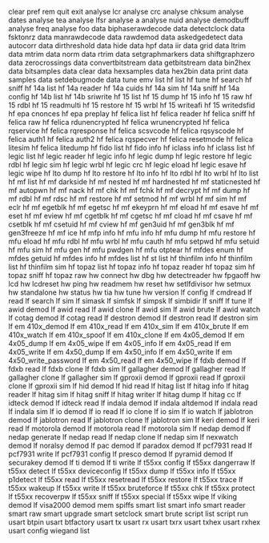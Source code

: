 clear
pref
rem
quit
exit
analyse lcr
analyse crc
analyse chksum
analyse dates
analyse tea
analyse lfsr
analyse a
analyse nuid
analyse demodbuff
analyse freq
analyse foo
data biphaserawdecode
data detectclock
data fsktonrz
data manrawdecode
data rawdemod
data askedgedetect
data autocorr
data dirthreshold
data hide
data hpf
data iir
data grid
data ltrim
data mtrim
data norm
data rtrim
data setgraphmarkers
data shiftgraphzero
data zerocrossings
data convertbitstream
data getbitstream
data bin2hex
data bitsamples
data clear
data hexsamples
data hex2bin
data print
data samples
data setdebugmode
data tune
emv list
hf list
hf tune
hf search
hf sniff
hf 14a list
hf 14a reader
hf 14a cuids
hf 14a sim
hf 14a sniff
hf 14a config
hf 14b list
hf 14b sriwrite
hf 15 list
hf 15 dump
hf 15 info
hf 15 raw
hf 15 rdbl
hf 15 readmulti
hf 15 restore
hf 15 wrbl
hf 15 writeafi
hf 15 writedsfid
hf epa cnonces
hf epa preplay
hf felica list
hf felica reader
hf felica sniff
hf felica raw
hf felica rdunencrypted
hf felica wrunencrypted
hf felica rqservice
hf felica rqresponse
hf felica scsvcode
hf felica rqsyscode
hf felica auth1
hf felica auth2
hf felica rqspecver
hf felica resetmode
hf felica litesim
hf felica litedump
hf fido list
hf fido info
hf iclass info
hf iclass list
hf legic list
hf legic reader
hf legic info
hf legic dump
hf legic restore
hf legic rdbl
hf legic sim
hf legic wrbl
hf legic crc
hf legic eload
hf legic esave
hf legic wipe
hf lto dump
hf lto restore
hf lto info
hf lto rdbl
hf lto wrbl
hf lto list
hf mf list
hf mf darkside
hf mf nested
hf mf hardnested
hf mf staticnested
hf mf autopwn
hf mf nack
hf mf chk
hf mf fchk
hf mf decrypt
hf mf dump
hf mf rdbl
hf mf rdsc
hf mf restore
hf mf setmod
hf mf wrbl
hf mf sim
hf mf eclr
hf mf egetblk
hf mf egetsc
hf mf ekeyprn
hf mf eload
hf mf esave
hf mf eset
hf mf eview
hf mf cgetblk
hf mf cgetsc
hf mf cload
hf mf csave
hf mf csetblk
hf mf csetuid
hf mf cview
hf mf gen3uid
hf mf gen3blk
hf mf gen3freeze
hf mf ice
hf mfp info
hf mfu info
hf mfu dump
hf mfu restore
hf mfu eload
hf mfu rdbl
hf mfu wrbl
hf mfu cauth
hf mfu setpwd
hf mfu setuid
hf mfu sim
hf mfu gen
hf mfu pwdgen
hf mfu otptear
hf mfdes enum
hf mfdes getuid
hf mfdes info
hf mfdes list
hf st list
hf thinfilm info
hf thinfilm list
hf thinfilm sim
hf topaz list
hf topaz info
hf topaz reader
hf topaz sim
hf topaz sniff
hf topaz raw
hw connect
hw dbg
hw detectreader
hw fpgaoff
hw lcd
hw lcdreset
hw ping
hw readmem
hw reset
hw setlfdivisor
hw setmux
hw standalone
hw status
hw tia
hw tune
hw version
lf config
lf cmdread
lf read
lf search
lf sim
lf simask
lf simfsk
lf simpsk
lf simbidir
lf sniff
lf tune
lf awid demod
lf awid read
lf awid clone
lf awid sim
lf awid brute
lf awid watch
lf cotag demod
lf cotag read
lf destron demod
lf destron read
lf destron sim
lf em 410x_demod
lf em 410x_read
lf em 410x_sim
lf em 410x_brute
lf em 410x_watch
lf em 410x_spoof
lf em 410x_clone
lf em 4x05_demod
lf em 4x05_dump
lf em 4x05_wipe
lf em 4x05_info
lf em 4x05_read
lf em 4x05_write
lf em 4x50_dump
lf em 4x50_info
lf em 4x50_write
lf em 4x50_write_password
lf em 4x50_read
lf em 4x50_wipe
lf fdxb demod
lf fdxb read
lf fdxb clone
lf fdxb sim
lf gallagher demod
lf gallagher read
lf gallagher clone
lf gallagher sim
lf gproxii demod
lf gproxii read
lf gproxii clone
lf gproxii sim
lf hid demod
lf hid read
lf hitag list
lf hitag info
lf hitag reader
lf hitag sim
lf hitag sniff
lf hitag writer
lf hitag dump
lf hitag cc
lf idteck demod
lf idteck read
lf indala demod
lf indala altdemod
lf indala read
lf indala sim
lf io demod
lf io read
lf io clone
lf io sim
lf io watch
lf jablotron demod
lf jablotron read
lf jablotron clone
lf jablotron sim
lf keri demod
lf keri read
lf motorola demod
lf motorola read
lf motorola sim
lf nedap demod
lf nedap generate
lf nedap read
lf nedap clone
lf nedap sim
lf nexwatch demod
lf noralsy demod
lf pac demod
lf paradox demod
lf pcf7931 read
lf pcf7931 write
lf pcf7931 config
lf presco demod
lf pyramid demod
lf securakey demod
lf ti demod
lf ti write
lf t55xx config
lf t55xx dangerraw
lf t55xx detect
lf t55xx deviceconfig
lf t55xx dump
lf t55xx info
lf t55xx p1detect
lf t55xx read
lf t55xx resetread
lf t55xx restore
lf t55xx trace
lf t55xx wakeup
lf t55xx write
lf t55xx bruteforce
lf t55xx chk
lf t55xx protect
lf t55xx recoverpw
lf t55xx sniff
lf t55xx special
lf t55xx wipe
lf viking demod
lf visa2000 demod
mem spiffs
smart list
smart info
smart reader
smart raw
smart upgrade
smart setclock
smart brute
script list
script run
usart btpin
usart btfactory
usart tx
usart rx
usart txrx
usart txhex
usart rxhex
usart config
wiegand list

